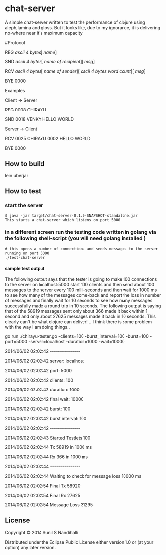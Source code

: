 # chat-server

A simple chat-server written to test the performance of clojure using aleph,lamina and gloss. But it looks like, due to my ignorance,
it is delivering no-where near it's maximum capacity

#Protocol 


REG *ascii 4 bytes*[ *name*]

SND *ascii 4 bytes*[ *name of recipient*][ *msg*]

RCV *ascii 4 bytes*[ *name of sender*][ *ascii 4 bytes word count*][ *msg*]


BYE 0000

Examples

Client -> Server

REG 0008 CHIRAYU

SND 0018 VENKY HELLO WORLD

Server -> Client

RCV 0025 CHIRAYU 0002 HELLO WORLD

BYE 0000


## How to build

lein uberjar

## How to test

### start the server 
    $ java -jar target/chat-server-0.1.0-SNAPSHOT-standalone.jar 
    This starts a chat-server which listens on port 5000
### in a different screen run the testing code written in golang via the following shell-script (you will need golang installed )
    # this opens a number of connections and sends messages to the server running on port 5000
    ./test-chat-server

#### sample test output

The following output says that the tester is going to make 100 connections to the server on localhost:5000 start 100 clients and then send about 100 messages to the server every 100 milli-seconds and then wait for 1000 ms to see how many of the messages come-back and report the loss in number of messages and finally wait for 10 seconds to see how many messages successfully made a round trip in 10 seconds. The following output is saying that of the 58919 messages sent only about 366 made it back within 1 second and only about 27625 messages made it back in 10 seconds. This clearly can't be what clojure can deliver! .. I think there is some problem with the way I am doing things.. 

go run ./chirayu-tester.go -clients=100 -burst_interval=100 -burst=100 -port=5000 -server=localhost -duration=1000 -wait=10000

2014/06/02 02:02:42 ---------------

2014/06/02 02:02:42 server: localhost

2014/06/02 02:02:42 port: 5000

2014/06/02 02:02:42 clients: 100

2014/06/02 02:02:42 duration: 1000

2014/06/02 02:02:42 final wait: 10000

2014/06/02 02:02:42 burst: 100

2014/06/02 02:02:42 burst interval: 100

2014/06/02 02:02:42 ---------------

2014/06/02 02:02:43 Started Testlets 100

2014/06/02 02:02:44 Tx 58919 in 1000 ms

2014/06/02 02:02:44 Rx 366 in 1000 ms

2014/06/02 02:02:44 ---------------

2014/06/02 02:02:44 Waiting to check for message loss 10000 ms

2014/06/02 02:02:54 Final Tx 58920

2014/06/02 02:02:54 Final Rx 27625

2014/06/02 02:02:54 Message Loss 31295


## License

Copyright © 2014 Sunil S Nandihalli

Distributed under the Eclipse Public License either version 1.0 or (at
your option) any later version.
